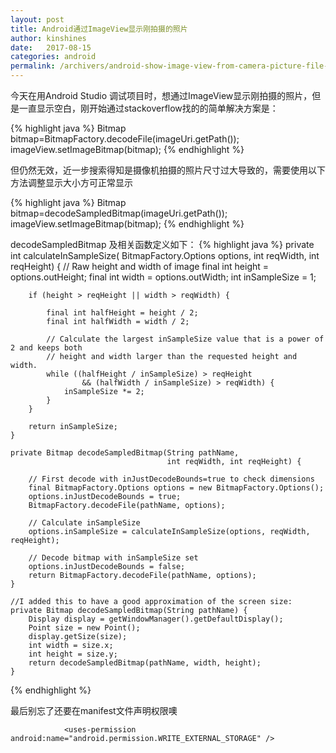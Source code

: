 ```yaml
---
layout: post
title: Android通过ImageView显示刚拍摄的照片
author: kinshines
date:   2017-08-15
categories: android
permalink: /archivers/android-show-image-view-from-camera-picture-file-path
---
```


今天在用Android Studio 调试项目时，想通过ImageView显示刚拍摄的照片，但是一直显示空白，刚开始通过stackoverflow找的的简单解决方案是：

{% highlight java %}
    Bitmap bitmap=BitmapFactory.decodeFile(imageUri.getPath());
    imageView.setImageBitmap(bitmap);
{% endhighlight %}

但仍然无效，近一步搜索得知是摄像机拍摄的照片尺寸过大导致的，需要使用以下方法调整显示大小方可正常显示

{% highlight java %}
    Bitmap bitmap=decodeSampledBitmap(imageUri.getPath());
    imageView.setImageBitmap(bitmap);
{% endhighlight %}

decodeSampledBitmap 及相关函数定义如下：
{% highlight java %}
    private int calculateInSampleSize(
            BitmapFactory.Options options, int reqWidth, int reqHeight) {
        // Raw height and width of image
        final int height = options.outHeight;
        final int width = options.outWidth;
        int inSampleSize = 1;

        if (height > reqHeight || width > reqWidth) {

            final int halfHeight = height / 2;
            final int halfWidth = width / 2;

            // Calculate the largest inSampleSize value that is a power of 2 and keeps both
            // height and width larger than the requested height and width.
            while ((halfHeight / inSampleSize) > reqHeight
                    && (halfWidth / inSampleSize) > reqWidth) {
                inSampleSize *= 2;
            }
        }

        return inSampleSize;
    }

    private Bitmap decodeSampledBitmap(String pathName,
                                       int reqWidth, int reqHeight) {

        // First decode with inJustDecodeBounds=true to check dimensions
        final BitmapFactory.Options options = new BitmapFactory.Options();
        options.inJustDecodeBounds = true;
        BitmapFactory.decodeFile(pathName, options);

        // Calculate inSampleSize
        options.inSampleSize = calculateInSampleSize(options, reqWidth, reqHeight);

        // Decode bitmap with inSampleSize set
        options.inJustDecodeBounds = false;
        return BitmapFactory.decodeFile(pathName, options);
    }

    //I added this to have a good approximation of the screen size:
    private Bitmap decodeSampledBitmap(String pathName) {
        Display display = getWindowManager().getDefaultDisplay();
        Point size = new Point();
        display.getSize(size);
        int width = size.x;
        int height = size.y;
        return decodeSampledBitmap(pathName, width, height);
    }
{% endhighlight %}


最后别忘了还要在manifest文件声明权限噢

                <uses-permission android:name="android.permission.WRITE_EXTERNAL_STORAGE" />
